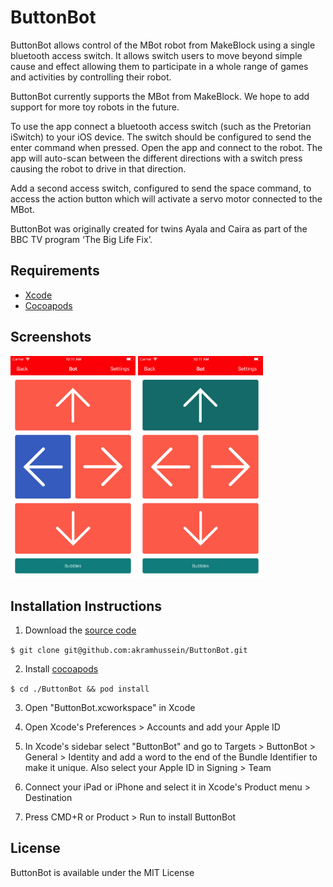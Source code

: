 # ButtonBot

ButtonBot allows control of the MBot robot from MakeBlock using a single bluetooth access switch. It allows switch users to move beyond simple cause and effect allowing them to participate in a whole range of games and activities by controlling their robot.

ButtonBot currently supports the MBot from MakeBlock. We hope to add support for more toy robots in the future.

To use the app connect a bluetooth access switch (such as the Pretorian iSwitch) to your iOS device. The switch should be configured to send the enter command when pressed. Open the app and connect to the robot. The app will auto-scan between the different directions with a switch press causing the robot to drive in that direction.

Add a second access switch, configured to send the space command, to access the action button which will activate a servo motor connected to the MBot.

ButtonBot was originally created for twins Ayala and Caira as part of the BBC TV program ‘The Big Life Fix’.

## Requirements

* [Xcode](https://developer.apple.com/xcode/download/)
* [Cocoapods](https://cocoapods.org/)

## Screenshots

<img src="screenshots/1.png" width="200">
<img src="screenshots/2.png" width="200">

## Installation Instructions

1. Download the [source code](https://github.com/akramhussein/ButtonBot)

  `$ git clone git@github.com:akramhussein/ButtonBot.git`

2. Install [cocoapods](https://cocoapods.org/)

  `$ cd ./ButtonBot && pod install`

3. Open "ButtonBot.xcworkspace" in Xcode

4. Open Xcode's Preferences > Accounts and add your Apple ID

5. In Xcode's sidebar select "ButtonBot" and go to Targets > ButtonBot > General > Identity and add a word to the end of the Bundle Identifier to make it unique. Also select your Apple ID in Signing > Team

6. Connect your iPad or iPhone and select it in Xcode's Product menu > Destination

7. Press CMD+R or Product > Run to install ButtonBot

## License

ButtonBot is available under the MIT License
